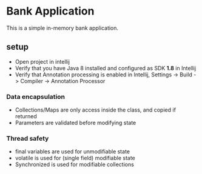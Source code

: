 #  Bank Application
This is a simple in-memory bank application.

## setup
* Open project in intellij
* Verify that you have Java 8 installed and configured as SDK **1.8** in Intellij
* Verify that Annotation processing is enabled in Intellij, Settings -> Build -> Compiler -> Annotation Processor  

### Data encapsulation 
* Collections/Maps are only access inside the class, and copied if returned
* Parameters are validated before modifying state

### Thread safety 
* final variables are used for unmodifiable state
* volatile is used for (single field) modifiable state
* Synchronized is used for modifiable collections  

